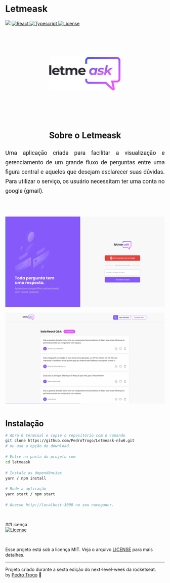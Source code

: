 <h1>Letmeask</h1>

<p>
	<img src="https://img.shields.io/badge/made%20by-Pedro%20Trogo-835AFD">
   	<a href="https://github.com/facebook/react">
    	<img alt="React" src="https://img.shields.io/badge/-React-yellow">
  	</a>
	  <a href="https://github.com/microsoft/TypeScript">
    	<img alt="Typescript" src="https://img.shields.io/badge/-Typescript-blue">
  	</a>
   <a href="https://opensource.org/licenses/MIT">
    <img alt="License" src="https://img.shields.io/badge/license-MIT-835AFD">
  </a>
</p>

<br>
<br>
<br>
<br>

<p align="center" >
	<img src=".github/logo.svg" width="45%" alt="Letmeask">
</p>

<br>
<br>
<br>
<br>

<h2 align="center" style="font: 700 28px Roboto, sans-serif;">Sobre o Letmeask</span></h2>

<p style='text-align: justify; font: 400 18px Roboto, sans-serif; line-height: 30px'>Uma aplicação criada para facilitar a visualização e gerenciamento de um grande fluxo de perguntas entre uma figura central e aqueles que desejam esclarecer suas dúvidas. 
Para utilizar o serviço, os usuário necessitam ter uma conta no google (gmail).</p>

<br>

<br>

<p align="center">
  <img src=".github/letmeask-cover_1.png" alt="Página inicial">
</p>

<p align="center">
  <img src=".github/letmeask-cover_2.png" alt="Sala com perguntas">
</p>

<br>

<strong style="font: 700 26px Roboto, sans-serif;">Instalação</strong>

```bash
# Abra 0 terminal e copie o repositório com o comando
git clone https://github.com/PedroTrogo/Letmeask-nlw6.git
# ou use a opção de download.

# Entre na pasta do projeto com 
cd letmeask

# Instale as dependências
yarn / npm install

# Rode a aplicação
yarn start / npm start

# Acesse http://localhost:3000 no seu navegador.
```

<br>


##Licença
<br>
<a href="https://opensource.org/licenses/MIT">
    <img alt="License" src="https://img.shields.io/badge/license-MIT-6E40C9?style=flat-square">
</a>

<br>

Esse projeto está sob a licença MIT. Veja o arquivo [LICENSE](https://github.com/PedroTrogo/Letmeask-nlw6/blob/main/LICENSE) para mais detalhes.

---
Projeto criado durante a sexta edição do next-level-week da rocketseat.
<br>
by [Pedro Trogo](https://github.com/PedroTrogo) :rocket: 

<br>
<br>
<br>
